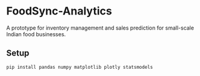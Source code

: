 # FoodSync-Analytics
A prototype for inventory management and sales prediction for small-scale Indian food businesses.

## Setup
```bash
pip install pandas numpy matplotlib plotly statsmodels
